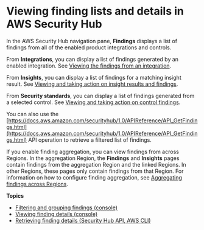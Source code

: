 # Viewing finding lists and details in AWS Security Hub<a name="securityhub-findings-viewing"></a>

In the AWS Security Hub navigation pane, **Findings** displays a list of findings from all of the enabled product integrations and controls\.

From **Integrations**, you can display a list of findings generated by an enabled integration\. See [Viewing the findings from an integration](securityhub-integrations-managing.md#securityhub-integration-view-findings)\.

From **Insights**, you can display a list of findings for a matching insight result\. See [Viewing and taking action on insight results and findings](securityhub-insights-view-take-action.md)\.

From **Security standards**, you can display a list of findings generated from a selected control\. See [Viewing and taking action on control findings](securityhub-control-manage-findings.md)\.

You can also use the [https://docs.aws.amazon.com/securityhub/1.0/APIReference/API_GetFindings.html](https://docs.aws.amazon.com/securityhub/1.0/APIReference/API_GetFindings.html) API operation to retrieve a filtered list of findings\.

If you enable finding aggregation, you can view findings from across Regions\. In the aggregation Region, the **Findings** and **Insights** pages contain findings from the aggregation Region and the linked Regions\. In other Regions, these pages only contain findings from that Region\. For information on how to configure finding aggregation, see [Aggregating findings across Regions](finding-aggregation.md)\.

**Topics**
+ [Filtering and grouping findings \(console\)](findings-filtering-grouping.md)
+ [Viewing finding details \(console\)](finding-view-details.md)
+ [Retrieving finding details \(Security Hub API, AWS CLI\)](finding-retrieve-api-cli.md)